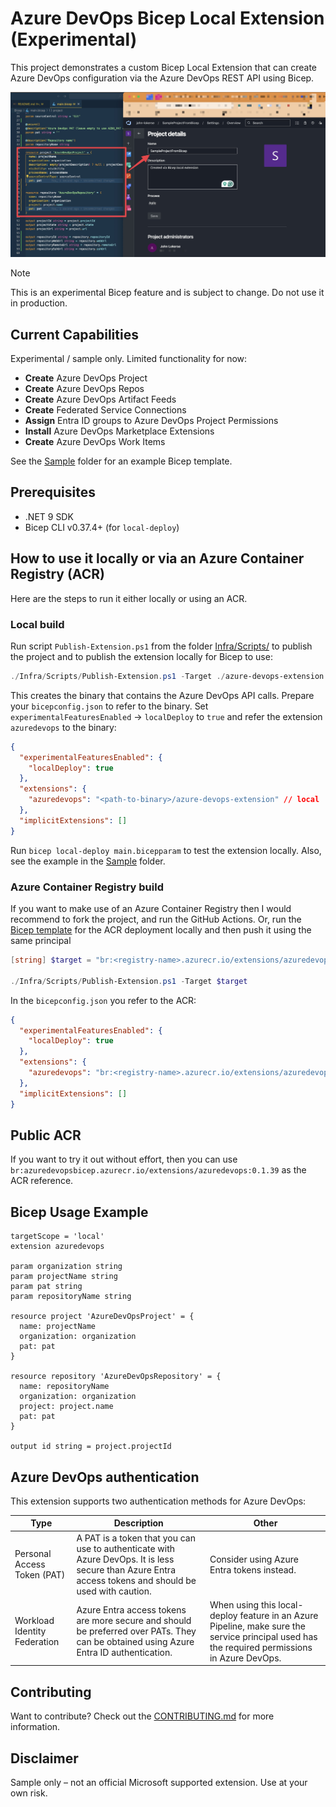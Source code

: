 # Azure DevOps Bicep Local Extension (Experimental)

This project demonstrates a custom Bicep Local Extension that can create Azure DevOps configuration via the Azure DevOps REST API using Bicep.

![From Bicep code to an Azure DevOps Project](BicepToProject.jpeg)

> [!NOTE]
> This is an experimental Bicep feature and is subject to change. Do not use it in production.

## Current Capabilities

Experimental / sample only. Limited functionality for now:

- **Create** Azure DevOps Project
- **Create** Azure DevOps Repos
- **Create** Azure DevOps Artifact Feeds
- **Create** Federated Service Connections
- **Assign** Entra ID groups to Azure DevOps Project Permissions
- **Install** Azure DevOps Marketplace Extensions
- **Create** Azure DevOps Work Items

See the [Sample](./Sample/main.bicep) folder for an example Bicep template.

## Prerequisites

- .NET 9 SDK
- Bicep CLI v0.37.4+ (for `local-deploy`)

## How to use it locally or via an Azure Container Registry (ACR)

Here are the steps to run it either locally or using an ACR.

### Local build

Run script `Publish-Extension.ps1` from the folder [Infra/Scripts/](./Infra/Scripts/) to publish the project and to publish the extension locally for Bicep to use:

```powershell
./Infra/Scripts/Publish-Extension.ps1 -Target ./azure-devops-extension
```

This creates the binary that contains the Azure DevOps API calls. Prepare your `bicepconfig.json` to refer to the binary. Set `experimentalFeaturesEnabled` -> `localDeploy` to `true` and refer the extension `azuredevops` to the binary:

```json
{
  "experimentalFeaturesEnabled": {
    "localDeploy": true
  },
  "extensions": {
    "azuredevops": "<path-to-binary>/azure-devops-extension" // local
  },
  "implicitExtensions": []
}
```

Run `bicep local-deploy main.bicepparam` to test the extension locally. Also, see the example in the [Sample](./Sample/) folder.

### Azure Container Registry build

If you want to make use of an Azure Container Registry then I would recommend to fork the project, and run the GitHub Actions. Or, run the [Bicep template](./Infra/main.bicep) for the ACR deployment locally and then push it using the same principal

```powershell
[string] $target = "br:<registry-name>.azurecr.io/extensions/azuredevops:<version>"

./Infra/Scripts/Publish-Extension.ps1 -Target $target
```

In the `bicepconfig.json` you refer to the ACR:

```json
{
  "experimentalFeaturesEnabled": {
    "localDeploy": true
  },
  "extensions": {
    "azuredevops": "br:<registry-name>.azurecr.io/extensions/azuredevops:<version>" // ACR
  },
  "implicitExtensions": []
}
```

## Public ACR

If you want to try it out without effort, then you can use `br:azuredevopsbicep.azurecr.io/extensions/azuredevops:0.1.39` as the ACR reference.

## Bicep Usage Example

```bicep
targetScope = 'local'
extension azuredevops

param organization string
param projectName string
param pat string
param repositoryName string

resource project 'AzureDevOpsProject' = {
  name: projectName
  organization: organization
  pat: pat
}

resource repository 'AzureDevOpsRepository' = {
  name: repositoryName
  organization: organization
  project: project.name
  pat: pat
}

output id string = project.projectId
```

## Azure DevOps authentication

This extension supports two authentication methods for Azure DevOps:

| Type                         | Description                                                                                                                                            | Other                                                                                                                                         |
|------------------------------|--------------------------------------------------------------------------------------------------------------------------------------------------------|-----------------------------------------------------------------------------------------------------------------------------------------------|
| Personal Access Token (PAT)  | A PAT is a token that you can use to authenticate with Azure DevOps. It is less secure than Azure Entra access tokens and should be used with caution. | Consider using Azure Entra tokens instead.                                                                                                    |
| Workload Identity Federation | Azure Entra access tokens are more secure and should be preferred over PATs. They can be obtained using Azure Entra ID authentication.                 | When using this local-deploy feature in an Azure Pipeline, make sure the service principal used has the required permissions in Azure DevOps. |

## Contributing

Want to contribute? Check out the [CONTRIBUTING.md][00] for more information.

## Disclaimer

Sample only – not an official Microsoft supported extension. Use at your own risk.

<!-- Link reference definitions -->
[00]: CONTRIBUTING.md
